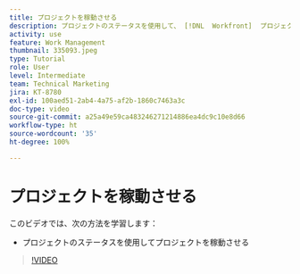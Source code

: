 ```yaml
---
title: プロジェクトを稼動させる
description: プロジェクトのステータスを使用して、 [!DNL  Workfront]  プロジェクトを稼動させる方法について説明します。
activity: use
feature: Work Management
thumbnail: 335093.jpeg
type: Tutorial
role: User
level: Intermediate
team: Technical Marketing
jira: KT-8780
exl-id: 100aed51-2ab4-4a75-af2b-1860c7463a3c
doc-type: video
source-git-commit: a25a49e59ca483246271214886ea4dc9c10e8d66
workflow-type: ht
source-wordcount: '35'
ht-degree: 100%

---
```


# プロジェクトを稼動させる

このビデオでは、次の方法を学習します：

* プロジェクトのステータスを使用してプロジェクトを稼動させる

>[!VIDEO](https://video.tv.adobe.com/v/335093/?quality=12&learn=on)
